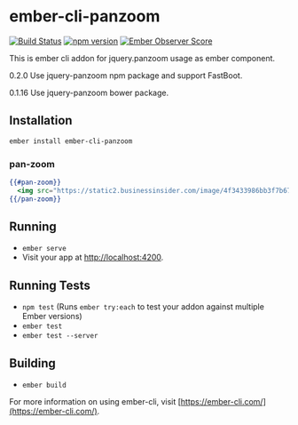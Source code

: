 # ember-cli-panzoom

[![Build Status](https://travis-ci.org/systembugtj/ember-cli-panzoom.svg?branch=master)](https://travis-ci.org/systembugtj/ember-cli-panzoom)
[![npm version](https://badge.fury.io/js/ember-cli-panzoom.svg)](https://badge.fury.io/js/ember-cli-panzoom)
[![Ember Observer Score](http://emberobserver.com/badges/ember-cli-panzoom.svg)](http://emberobserver.com/addons/ember-cli-panzoom)


This is ember cli addon for jquery.panzoom usage as ember component.

0.2.0
Use jquery-panzoom npm package and support FastBoot.

0.1.16
Use jquery-panzoom bower package.

## Installation

```bash
ember install ember-cli-panzoom
```

### pan-zoom

```hbs
{{#pan-zoom}}
  <img src="https://static2.businessinsider.com/image/4f3433986bb3f7b67a00003c/a-parasite-found-in-cats-could-be-manipulating-our-brains.jpg">
{{/pan-zoom}}
```

## Running

* `ember serve`
* Visit your app at [http://localhost:4200](http://localhost:4200).

## Running Tests

* `npm test` (Runs `ember try:each` to test your addon against multiple Ember versions)
* `ember test`
* `ember test --server`

## Building

* `ember build`

For more information on using ember-cli, visit [https://ember-cli.com/](https://ember-cli.com/).
